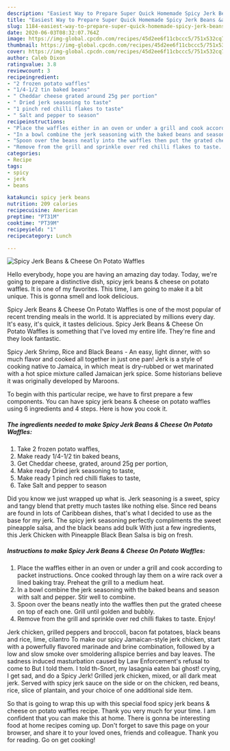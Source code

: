 ```yaml
---
description: "Easiest Way to Prepare Super Quick Homemade Spicy Jerk Beans &amp;amp; Cheese On Potato Waffles"
title: "Easiest Way to Prepare Super Quick Homemade Spicy Jerk Beans &amp;amp; Cheese On Potato Waffles"
slug: 1184-easiest-way-to-prepare-super-quick-homemade-spicy-jerk-beans-and-amp-cheese-on-potato-waffles
date: 2020-06-03T08:32:07.764Z
image: https://img-global.cpcdn.com/recipes/45d2ee6f11cbccc5/751x532cq70/spicy-jerk-beans-cheese-on-potato-waffles-recipe-main-photo.jpg
thumbnail: https://img-global.cpcdn.com/recipes/45d2ee6f11cbccc5/751x532cq70/spicy-jerk-beans-cheese-on-potato-waffles-recipe-main-photo.jpg
cover: https://img-global.cpcdn.com/recipes/45d2ee6f11cbccc5/751x532cq70/spicy-jerk-beans-cheese-on-potato-waffles-recipe-main-photo.jpg
author: Caleb Dixon
ratingvalue: 3.8
reviewcount: 3
recipeingredient:
- "2 frozen potato waffles"
- "1/4-1/2 tin baked beans"
- " Cheddar cheese grated around 25g per portion"
- " Dried jerk seasoning to taste"
- "1 pinch red chilli flakes to taste"
- " Salt and pepper to season"
recipeinstructions:
- "Place the waffles either in an oven or under a grill and cook according to packet instructions. Once cooked through lay them on a wire rack over a lined baking tray. Preheat the grill to a medium heat."
- "In a bowl combine the jerk seasoning with the baked beans and season with salt and pepper. Stir well to combine."
- "Spoon over the beans neatly into the waffles then put the grated cheese on top of each one. Grill until golden and bubbly."
- "Remove from the grill and sprinkle over red chilli flakes to taste. Enjoy!"
categories:
- Recipe
tags:
- spicy
- jerk
- beans

katakunci: spicy jerk beans 
nutrition: 209 calories
recipecuisine: American
preptime: "PT31M"
cooktime: "PT39M"
recipeyield: "1"
recipecategory: Lunch

---
```



![Spicy Jerk Beans &amp; Cheese On Potato Waffles](https://img-global.cpcdn.com/recipes/45d2ee6f11cbccc5/751x532cq70/spicy-jerk-beans-cheese-on-potato-waffles-recipe-main-photo.jpg)

Hello everybody, hope you are having an amazing day today. Today, we're going to prepare a distinctive dish, spicy jerk beans &amp; cheese on potato waffles. It is one of my favorites. This time, I am going to make it a bit unique. This is gonna smell and look delicious.

Spicy Jerk Beans &amp; Cheese On Potato Waffles is one of the most popular of recent trending meals in the world. It is appreciated by millions every day. It's easy, it's quick, it tastes delicious. Spicy Jerk Beans &amp; Cheese On Potato Waffles is something that I've loved my entire life. They're fine and they look fantastic.

Spicy Jerk Shrimp, Rice and Black Beans - An easy, light dinner, with so much flavor and cooked all together in just one pan! Jerk is a style of cooking native to Jamaica, in which meat is dry-rubbed or wet marinated with a hot spice mixture called Jamaican jerk spice. Some historians believe it was originally developed by Maroons.


To begin with this particular recipe, we have to first prepare a few components. You can have spicy jerk beans &amp; cheese on potato waffles using 6 ingredients and 4 steps. Here is how you cook it.

<!--inarticleads1-->

##### The ingredients needed to make Spicy Jerk Beans &amp; Cheese On Potato Waffles:

1. Take 2 frozen potato waffles,
1. Make ready 1/4-1/2 tin baked beans,
1. Get  Cheddar cheese, grated, around 25g per portion,
1. Make ready  Dried jerk seasoning to taste,
1. Make ready 1 pinch red chilli flakes to taste,
1. Take  Salt and pepper to season


Did you know we just wrapped up what is. Jerk seasoning is a sweet, spicy and tangy blend that pretty much tastes like nothing else. Since red beans are found in lots of Caribbean dishes, that&#39;s what I decided to use as the base for my jerk. The spicy jerk seasoning perfectly compliments the sweet pineapple salsa, and the black beans add bulk With just a few ingredients, this Jerk Chicken with Pineapple Black Bean Salsa is big on fresh. 

<!--inarticleads2-->

##### Instructions to make Spicy Jerk Beans &amp; Cheese On Potato Waffles:

1. Place the waffles either in an oven or under a grill and cook according to packet instructions. Once cooked through lay them on a wire rack over a lined baking tray. Preheat the grill to a medium heat.
1. In a bowl combine the jerk seasoning with the baked beans and season with salt and pepper. Stir well to combine.
1. Spoon over the beans neatly into the waffles then put the grated cheese on top of each one. Grill until golden and bubbly.
1. Remove from the grill and sprinkle over red chilli flakes to taste. Enjoy!


Jerk chicken, grilled peppers and broccoli, bacon fat potatoes, black beans and rice, lime, cilantro To make our spicy Jamaican-style jerk chicken, start with a powerfully flavored marinade and brine combination, followed by a low and slow smoke over smoldering allspice berries and bay leaves. The sadness induced masturbation caused by Law Enforcement&#39;s refusal to come to But I told them. I told th-Snort, my lasagnia eaten bai ghost! crying, I get sad, and do a Spicy Jerk! Grilled jerk chicken, mixed, or all dark meat jerk. Served with spicy jerk sauce on the side or on the chicken, red beans, rice, slice of plantain, and your choice of one additional side item. 

So that is going to wrap this up with this special food spicy jerk beans &amp; cheese on potato waffles recipe. Thank you very much for your time. I am confident that you can make this at home. There is gonna be interesting food at home recipes coming up. Don't forget to save this page on your browser, and share it to your loved ones, friends and colleague. Thank you for reading. Go on get cooking!
